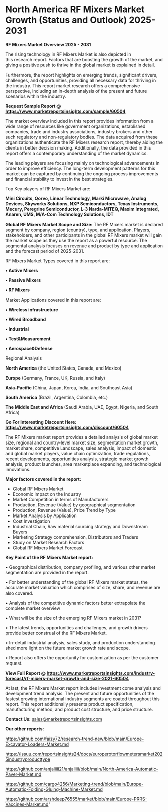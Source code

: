 # North America RF Mixers Market Growth (Status and Outlook) 2025-2031

<Strong> RF Mixers Market Overview 2025 - 2031</strong>

The rising technology in RF Mixers Market is also depicted in this research report. Factors that are boosting the growth of the market, and giving a positive push to thrive in the global market is explained in detail.

Furthermore, the report highlights on emerging trends, significant drivers, challenges, and opportunities, providing all necessary data for thriving in the industry. This report market research offers a comprehensive perspective, including an in-depth analysis of the present and future scenarios within the industry.

<strong>Request Sample Report @ <a href=https://www.marketreportsinsights.com/sample/60504>https://www.marketreportsinsights.com/sample/60504</a></strong>

The market overview included in this report provides information from a wide range of resources like government organizations, established companies, trade and industry associations, industry brokers and other such regulatory and non-regulatory bodies. The data acquired from these organizations authenticate the RF Mixers research report, thereby aiding the clients in better decision making. Additionally, the data provided in this report offers a contemporary understanding of the market dynamics.

The leading players are focusing mainly on technological advancements in order to improve efficiency. The long-term development patterns for this market can be captured by continuing the ongoing process improvements and financial stability to invest in the best strategies.

Top Key players of RF Mixers Market are:

<strong>Mini Circuits, Qorvo, Linear Technology, Marki Microwave, Analog Devices, Skyworks Solutions, NXP Semiconductors, Texas Instruments, Mecury, Peregrine Semiconductor, L-3 Narda-MITEQ, Maxim Integrated, Anaren, UMS, M/A-Com Technology Solutions, IDT</strong>

<strong><b>Global RF Mixers Market Scope and Size:</b></strong>
The RF Mixers market is declared segment by company, region (country), type, and application. Players, stakeholders, and other participants in the global RF Mixers market will gain the market scope as they use the report as a powerful resource. The segmental analysis focuses on revenue and product by type and application and the forecast period of 2025-2031.

RF Mixers Market Types covered in this report are:

<strong>• Active Mixers

• Passive Mixers

• RF Mixers</strong>

Market Applications covered in this report are:

<strong>• Wireless infrastructure

• Wired Broadband

• Industrial

• Test&Measurement

• Aerospace&Defense</strong> 

Regional Analysis

<strong>North America</strong> (the United States, Canada, and Mexico)

<strong>Europe</strong> (Germany, France, UK, Russia, and Italy)

<strong>Asia-Pacific</strong> (China, Japan, Korea, India, and Southeast Asia)

<strong>South America</strong> (Brazil, Argentina, Colombia, etc.)

<strong>The Middle East and Africa</strong> (Saudi Arabia, UAE, Egypt, Nigeria, and South Africa)

<strong>Go For Interesting Discount Here: <a href=https://www.marketreportsinsights.com/discount/60504>https://www.marketreportsinsights.com/discount/60504</a></strong>

The RF Mixers market report provides a detailed analysis of global market size, regional and country-level market size, segmentation market growth, market share, competitive Landscape, sales analysis, impact of domestic and global market players, value chain optimization, trade regulations, recent developments, opportunities analysis, strategic market growth analysis, product launches, area marketplace expanding, and technological innovations.

<strong><b>Major factors covered in the report:</b></strong>
<ul>
  <li>Global RF Mixers Market </li>
  <li>Economic Impact on the Industry</li>
  <li>Market Competition in terms of Manufacturers</li>
  <li>Production, Revenue (Value) by geographical segmentation</li>
  <li>Production, Revenue (Value), Price Trend by Type</li>
  <li>Market Analysis by Application</li>
  <li>Cost Investigation</li>
  <li>Industrial Chain, Raw material sourcing strategy and Downstream Buyers</li>
  <li>Marketing Strategy comprehension, Distributors and Traders</li>
  <li>Study on Market Research Factors</li>
  <li>Global RF Mixers Market Forecast</li>
</ul>

<strong><b>Key Point of the RF Mixers Market report:</b></strong>

• Geographical distribution, company profiling, and various other market segmentation are provided in the report.

• For better understanding of the global RF Mixers market status, the accurate market valuation which comprises of size, share, and revenue are also covered.

• Analysis of the competitive dynamic factors better extrapolate the complete market overview

• What will be the size of the emerging RF Mixers market in 2031?

• The latest trends, opportunities and challenges, and growth drivers provide better construal of the RF Mixers Market.

• In-detail industrial analysis, sales study, and production understanding shed more light on the future market growth rate and scope.

• Report also offers the opportunity for customization as per the customer request.

<strong><b>View Full Report @ <a href=https://www.marketreportsinsights.com/industry-forecast/rf-mixers-market-growth-and-size-2021-60504>https://www.marketreportsinsights.com/industry-forecast/rf-mixers-market-growth-and-size-2021-60504</a></b></strong>


At last, the RF Mixers Market report includes investment come analysis and development trend analysis. The present and future opportunities of the fastest growing international industry segments are coated throughout this report. This report additionally presents product specification, manufacturing method, and product cost structure, and price structure.

<strong>Contact Us:</strong>
sales@marketreportsinsights.com

<strong>Our other reports:</strong>

<a href=https://github.com/faizy72/research-trend-new/blob/main/Europe-Excavator-Loaders-Market.md>https://github.com/faizy72/research-trend-new/blob/main/Europe-Excavator-Loaders-Market.md</a>

<a href=https://issuu.com/reportsinsights24/docs/europerotorflowmetersmarket2025industryproducttype>https://issuu.com/reportsinsights24/docs/europerotorflowmetersmarket2025industryproducttype</a>

<a href=https://github.com/anjaliiii21/anjaliiii/blob/main/North-America-Automatic-Paver-Market.md>https://github.com/anjaliiii21/anjaliiii/blob/main/North-America-Automatic-Paver-Market.md</a>

<a href=https://github.com/cargo4256/Marketing-trend/blob/main/Europe-Automatic-Folding-Gluing-Machine-Market.md>https://github.com/cargo4256/Marketing-trend/blob/main/Europe-Automatic-Folding-Gluing-Machine-Market.md</a>

<a href=https://github.com/arshdeep76555/market/blob/main/Europe-PRRS-Vaccines-Market.md>https://github.com/arshdeep76555/market/blob/main/Europe-PRRS-Vaccines-Market.md</a>"
